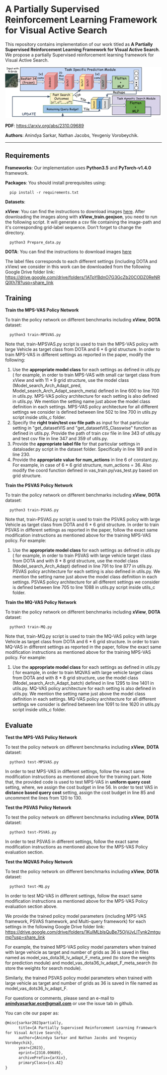 # A Partially Supervised Reinforcement Learning Framework for Visual Active Search
This repository contains implementation of our work titled as __A Partially Supervised Reinforcement Learning Framework for Visual Active Search__. We propose a partially Supervised reinforcement learning framework for Visual Active Search. 

<img src="./figures/framework.png" alt="WAMI_Positives" style="width: 200p;"/>

**PDF**: https://arxiv.org/abs/2310.09689

**Authors**: Anindya Sarkar, Nathan Jacobs, Yevgeniy Vorobeychik.

-------------------------------------------------------------------------------------
## Requirements
**Frameworks**: Our implementation uses **Python3.5** and **PyTorch-v1.4.0** framework.

**Packages**: You should install prerequisites using:
```shell
  pip install -r requirements.txt
```
**Datasets**:



**xView**: You can find the instructions to download images [here](https://challenge.xviewdataset.org/data-format). After downloading the images along with **xView_train.geojson**, you need to run the following script. It will generate a csv file containing the image-path and it's corresponding grid-label sequence. Don't forget to change the directory.

```shell
  python3 Prepare_data.py
```
**DOTA**: You can find the instructions to download images [here](https://captain-whu.github.io/DOTA/index.html)

The label files corresponds to each different settings (including DOTA and xView) we consider in this work can be downloaded from the following Google Drive folder link: https://drive.google.com/drive/folders/1ATpYBdnO7G3GcZb20CODZ0ReNRQlXh78?usp=share_link

## Training
**Train the MPS-VAS Policy Network**


To train the policy network on different benchmarks including **xView**, **DOTA** dataset:

```shell
  python3 train-MPSVAS.py
```


Note that, train-MPSVAS.py script is used to train the MPS-VAS policy with large Vehicle as target class from DOTA and 6 * 6 grid structure.
In order to train MPS-VAS in different settings as reported in the paper, modify the following:
1. Use the **appropriate model class** for each settings as defined in utils.py ( for example, in order to train MPS-VAS with small car target class from xView and with 11 * 9 grid structure, use the model class (Model_search_Arch_Adapt_pred, Model_search_Arch_Adapt_search_meta) defined in line 600 to line 700 in utils.py. MPS-VAS policy architecture for each setting is also defined in utils.py. We mention the setting name just above the model class definition in each settings. MPS-VAS policy architecture for all different settings we consider is defined between line 502 to line 700 in utils.py script inside utils_c folder.
2. Specify the **right train/test csv file path** as input for that particular setting in "get_datasetVIS and "get_datasetVIS_Classwise" function as defined in utils.py. Provide the path of train csv file in line 343 of utils.py and test csv file in line 347 and 359 of utils.py.
3. Provide the **appropriate label file** for that particular settings in dataloader.py script in the dataset folder. Specifically in line 189 and in line 230.
4. Provide the **appropriate value for num_actions** in line 6 of constant.py. For example, in case of 6 * 6 grid structure, num_actions = 36. Also modify the coord function defined in vas_train.py/vas_test.py based on grid structure.

**Train the PSVAS Policy Network**

To train the policy network on different benchmarks including **xView**, **DOTA** dataset:

```shell
  python3 train-PSVAS.py
```
Note that, train-PSVAS.py script is used to train the PSVAS policy with large Vehicle as target class from DOTA and 6 * 6 grid structure.
In order to train PSVAS in different settings as reported in the paper, follow the exact same modification instructions as mentioned above for the training MPS-VAS policy. For example:
1. Use the **appropriate model class** for each settings as defined in utils.py ( for example, in order to train PSVAS with large vehicle target class from DOTA and with 8 * 8 grid structure, use the model class (Model_search_Arch_Adapt) defined in line 791 to line 877 in utils.py. PSVAS policy architecture for each setting is also defined in utils.py. We mention the setting name just above the model class definition in each settings. PSVAS policy architecture for all different settings we consider is defined between line 705 to line 1088 in utils.py script inside utils_c folder.

**Train the MQ-VAS Policy Network**

To train the policy network on different benchmarks including **xView**, **DOTA** dataset:

```shell
  python3 train-MQ.py
```
Note that, train-MQ.py script is used to train the MQ-VAS policy with large Vehicle as target class from DOTA and 6 * 6 grid structure.
In order to train MQ-VAS in different settings as reported in the paper, follow the exact same modification instructions as mentioned above for the training MPS-VAS policy. For example:
1. Use the **appropriate model class** for each settings as defined in utils.py ( for example, in order to train MQVAS with large vehicle target class from DOTA and with 8 * 8 grid structure, use the model class (Model_search_Arch_Adapt_batch) defined in line 1295 to line 1401 in utils.py. MQ-VAS policy architecture for each setting is also defined in utils.py. We mention the setting name just above the model class definition in each settings. MQ-VAS policy architecture for all different settings we consider is defined between line 1091 to line 1620 in utils.py script inside utils_c folder.   

## Evaluate
**Test the MPS-VAS Policy Network**

To test the policy network on different benchmarks including **xView**, **DOTA** dataset:

```shell
  python3 test-MPSVAS.py
```

In order to test MPS-VAS in different settings, follow the exact same modification instructions as mentioned above for the training part.
Note that, the provided code is used to test MPS-VAS in **uniform query cost** setting, where, we assign the cost budget in line 56. In order to test VAS in **distance based query cost** setting, assign the cost budget in line 85 and uncomment the lines from 120 to 130. 

**Test the PSVAS Policy Network**

To test the policy network on different benchmarks including **xView**, **DOTA** dataset:

```shell
  python3 test-PSVAS.py
```

In order to test PSVAS in different settings, follow the exact same modification instructions as mentioned above for the MPS-VAS Policy evaluation section.

**Test the MQVAS Policy Network**

To test the policy network on different benchmarks including **xView**, **DOTA** dataset:

```shell
  python3 test-MQ.py
```

In order to test MQ-VAS in different settings, follow the exact same modification instructions as mentioned above for the MPS-VAS Policy evaluation section above.

We provide the trained policy model parameters (including MPS-VAS framework, PSVAS framework, and Multi-query framework) for each settings in the following Google Drive folder link:
https://drive.google.com/drive/folders/1KuIMLblsQuBe75OjVJvLlTynk2mtgump?usp=share_link

For example, the trained MPS-VAS policy model parameters when trained with large vehicle as target and number of grids as 36 is saved in files named as model_vas_dota36_lv_adapt_F_meta_pred (to store the weights for prediction module) and model_vas_dota36_lv_adapt_F_meta_search (to store the weights for search module). 

Similarly, the trained PSVAS policy model parameters when trained with large vehicle as target and number of grids as 36 is saved in file named as model_vas_dots36_lv_adapt_F.

For questions or comments, please send an e-mail to **anindyasarkar.ece@gmail.com** or use the issue tab in github.

You can cite our paper as:
```
@misc{sarkar2023partially,
      title={A Partially Supervised Reinforcement Learning Framework for Visual Active Search}, 
      author={Anindya Sarkar and Nathan Jacobs and Yevgeniy Vorobeychik},
      year={2023},
      eprint={2310.09689},
      archivePrefix={arXiv},
      primaryClass={cs.AI}
}
```
